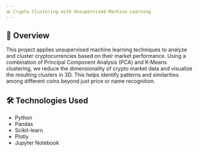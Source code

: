 ```yaml
---
📊 Crypto Clustering with Unsupervised Machine Learning
---
```

## 🧠 Overview
This project applies unsupervised machine learning techniques to analyze and cluster cryptocurrencies based on their market performance. Using a combination of Principal Component Analysis (PCA) and K-Means clustering, we reduce the dimensionality of crypto market data and visualize the resulting clusters in 3D. This helps identify patterns and similarities among different coins beyond just price or name recognition.

## 🛠️ Technologies Used
- Python
- Pandas
- Scikit-learn
- Plotly
- Jupyter Notebook
